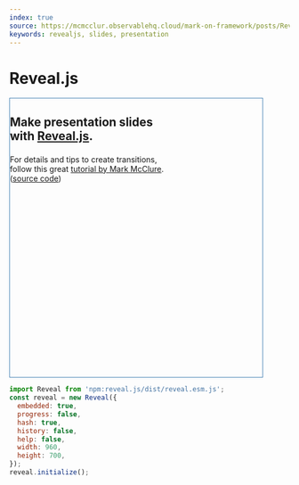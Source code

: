 ```yaml
---
index: true
source: https://mcmcclur.observablehq.cloud/mark-on-framework/posts/RevealJS/
keywords: revealjs, slides, presentation
---
```


# Reveal.js

<div class="reveal">
<div class="slides">

<section>

<h2>

Make presentation slides<br>with [Reveal.js](https://revealjs.com/).

</h2>

</section>

<section>

For details and tips to create transitions,<br>
follow this great [tutorial by Mark McClure](https://mcmcclur.observablehq.cloud/mark-on-framework/posts/RevealJS/).<br>
([source code](https://github.com/mcmcclur/MarkOnFramework/tree/main/src/posts/RevealJS))

</section>

</div>
</div>

```js
import Reveal from 'npm:reveal.js/dist/reveal.esm.js';
const reveal = new Reveal({
  embedded: true,
  progress: false,
  hash: true,
  history: false,
  help: false,
  width: 960,
  height: 700,
});
reveal.initialize();
```

<link rel="stylesheet" href="npm:reveal.js/dist/reveal.css">
<link rel="stylesheet" media="(prefers-color-scheme: dark)" href="npm:reveal.js/dist/theme/black.css">
<link rel="stylesheet" media="(prefers-color-scheme: light)" href="npm:reveal.js/dist/theme/white.css">

<style>
.reveal {
  width: 90%;
  height: 500px;
  border: solid steelblue 1px;
}
.reveal>* {
  max-width: 100%;
}
</style>
